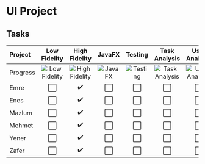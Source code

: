 # UI Project
## Tasks
| Project | Low Fidelity | High Fidelity | JavaFX | Testing | Task Analysis | User Analysis | Efficiency | Flowchart
| :--- | :----: | :----: | :----: | :----: | :----: | :----: | :----: | :----:
| Progress |![Low Fidelity](https://progress-bar.dev/0/)|![High Fidelity](https://progress-bar.dev/65/)|![JavaFX](https://progress-bar.dev/0/)|![Testing](https://progress-bar.dev/0/)|![Task Analysis](https://progress-bar.dev/0/)|![User Analysis](https://progress-bar.dev/0/)|![Efficiency](https://progress-bar.dev/0/)|![Flowchart](https://progress-bar.dev/100/)
| Emre | ⬜️ | :heavy_check_mark: |⬜️| ⬜️ | ⬜️ | ⬜️ | ⬜️ | ⬜️ |
| Enes | ⬜️ | :heavy_check_mark: |⬜️| ⬜️ | ⬜️ | ⬜️ | ⬜️ | ⬜️ |
| Mazlum | ⬜️ | :heavy_check_mark: |⬜️| ⬜️ | ⬜️ | ⬜️ | ⬜️ | ⬜️ |
| Mehmet | ⬜️ | :heavy_check_mark: |⬜️| ⬜️ | ⬜️ | ⬜️ | ⬜️ | ⬜️ |
| Yener | ⬜️ | :heavy_check_mark: |⬜️| ⬜️ | ⬜️ | ⬜️ | ⬜️ | :heavy_check_mark: |
| Zafer | ⬜️ | :heavy_check_mark: |⬜️| ⬜️ | ⬜️ | ⬜️ | ⬜️ | ⬜️ |
